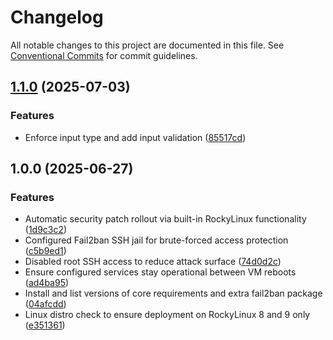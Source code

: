 # Changelog

All notable changes to this project are documented in this file. See
[Conventional Commits](https://conventionalcommits.org) for commit guidelines.

## [1.1.0](https://gitlab.eumetsat.int/HP-EWC/ewc-community-hub/ewcloud/ewc-ansible-role-ssh-bastion/compare/1.0.0...1.1.0) (2025-07-03)

### Features

* Enforce input type and add input validation ([85517cd](https://gitlab.eumetsat.int/HP-EWC/ewc-community-hub/ewcloud/ewc-ansible-role-ssh-bastion/commit/85517cdb63e97162f639e1cc269d2ad6b17e5b19))

## 1.0.0 (2025-06-27)

### Features

* Automatic security patch rollout via built-in RockyLinux functionality ([1d9c3c2](https://gitlab.eumetsat.int/HP-EWC/ewc-community-hub/ewcloud/ewc-ansible-role-ssh-bastion/commit/1d9c3c209624b9d158d179bf4ba1398a06f405be))
* Configured Fail2ban SSH jail for brute-forced access protection ([c5b9ed1](https://gitlab.eumetsat.int/HP-EWC/ewc-community-hub/ewcloud/ewc-ansible-role-ssh-bastion/commit/c5b9ed1f0d384ff69fab4f4fce12c6b2dd717407))
* Disabled root SSH access to reduce attack surface ([74d0d2c](https://gitlab.eumetsat.int/HP-EWC/ewc-community-hub/ewcloud/ewc-ansible-role-ssh-bastion/commit/74d0d2c55af0f1c8a89f00d78b73a6a7e5d18f6e))
* Ensure configured services stay operational between VM reboots ([ad4ba95](https://gitlab.eumetsat.int/HP-EWC/ewc-community-hub/ewcloud/ewc-ansible-role-ssh-bastion/commit/ad4ba957bc495df00c0007eb301c6338aea074c1))
* Install and list versions of core requirements and extra fail2ban package ([04afcdd](https://gitlab.eumetsat.int/HP-EWC/ewc-community-hub/ewcloud/ewc-ansible-role-ssh-bastion/commit/04afcdd84ea855d4058ea938d3e0adba5653bf3f))
* Linux distro check to ensure deployment on RockyLinux 8 and 9 only ([e351361](https://gitlab.eumetsat.int/HP-EWC/ewc-community-hub/ewcloud/ewc-ansible-role-ssh-bastion/commit/e351361fb95334ce322f6ae7fd2de9cc21920043))
